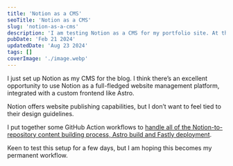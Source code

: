 ```yaml
---
title: 'Notion as a CMS'
seoTitle: 'Notion as a CMS'
slug: 'notion-as-a-cms'
description: 'I am testing Notion as a CMS for my portfolio site. At this time, only blog posts are controlled from Notion but I can expand to projects and other aspects.'
pubDate: 'Feb 21 2024'
updatedDate: 'Aug 23 2024'
tags: []
coverImage: './image.webp'
---
```


I just set up Notion as my CMS for the blog. I think there’s an excellent opportunity to use Notion as a full-fledged website management platform, integrated with a custom frontend like Astro.

Notion offers website publishing capabilities, but I don’t want to feel tied to their design guidelines.

I put together some GitHub Action workflows to [handle all of the Notion-to-repository content building process, Astro build and Fastly deployment](https://github.com/arunsathiya/portfolio/tree/8af82b79914f0aa1b493c27527372041359e60bd/.github/workflows).

Keen to test this setup for a few days, but I am hoping this becomes my permanent workflow.
